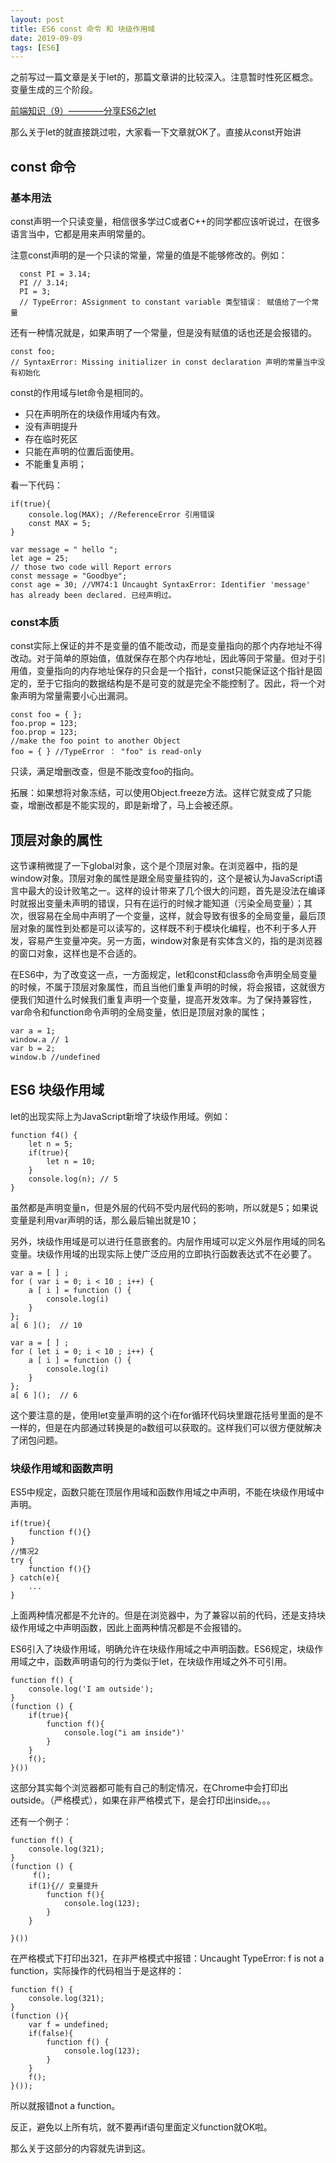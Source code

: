```yaml
---
layout: post
title: ES6 const 命令 和 块级作用域
date: 2019-09-09
tags: [ES6]
---
```




之前写过一篇文章是关于let的，那篇文章讲的比较深入。注意暂时性死区概念。变量生成的三个阶段。

[ 前端知识（9）————分享ES6之let ](http://leunggabou.com/blog/2017/07/06/ES6-let/)

那么关于let的就直接跳过啦，大家看一下文章就OK了。直接从const开始讲

## const 命令

### 基本用法

const声明一个只读变量，相信很多学过C或者C++的同学都应该听说过，在很多语言当中，它都是用来声明常量的。

注意const声明的是一个只读的常量，常量的值是不能够修改的。例如：

	  const PI = 3.14;
	  PI // 3.14;
	  PI = 3;
	  // TypeError: ASsignment to constant variable 类型错误： 赋值给了一个常量

还有一种情况就是，如果声明了一个常量，但是没有赋值的话也还是会报错的。

	const foo;
	// SyntaxError: Missing initializer in const declaration 声明的常量当中没有初始化

const的作用域与let命令是相同的。

- 只在声明所在的块级作用域内有效。
- 没有声明提升
- 存在临时死区
- 只能在声明的位置后面使用。
- 不能重复声明；

看一下代码：

	if(true){
		console.log(MAX); //ReferenceError 引用错误
		const MAX = 5;
	}

	var message = " hello ";
	let age = 25;
	// those two code will Report errors
	const message = "Goodbye";
	const age = 30; //VM74:1 Uncaught SyntaxError: Identifier 'message' has already been declared. 已经声明过。


### const本质

const实际上保证的并不是变量的值不能改动，而是变量指向的那个内存地址不得改动。对于简单的原始值，值就保存在那个内存地址，因此等同于常量。但对于引用值，变量指向的内存地址保存的只会是一个指针，const只能保证这个指针是固定的，至于它指向的数据结构是不是可变的就是完全不能控制了。因此，将一个对象声明为常量需要小心出漏洞。

	const foo = { };
	foo.prop = 123;
	foo.prop = 123;
	//make the foo point to another Object
	foo = { } //TypeError ： "foo" is read-only

只读，满足增删改查，但是不能改变foo的指向。

拓展：如果想将对象冻结，可以使用Object.freeze方法。这样它就变成了只能查，增删改都是不能实现的，即是新增了，马上会被还原。

## 顶层对象的属性

这节课稍微提了一下global对象，这个是个顶层对象。在浏览器中，指的是window对象。顶层对象的属性是跟全局变量挂钩的，这个是被认为JavaScript语言中最大的设计败笔之一。这样的设计带来了几个很大的问题，首先是没法在编译时就报出变量未声明的错误，只有在运行的时候才能知道（污染全局变量）；其次，很容易在全局中声明了一个变量，这样，就会导致有很多的全局变量，最后顶层对象的属性到处都是可以读写的，这样既不利于模块化编程，也不利于多人开发，容易产生变量冲突。另一方面，window对象是有实体含义的，指的是浏览器的窗口对象，这样也是不合适的。

在ES6中，为了改变这一点，一方面规定，let和const和class命令声明全局变量的时候，不属于顶层对象属性，而且当他们重复声明的时候，将会报错，这就很方便我们知道什么时候我们重复声明一个变量，提高开发效率。为了保持兼容性，var命令和function命令声明的全局变量，依旧是顶层对象的属性；

	var a = 1; 
	window.a // 1
	var b = 2;
	window.b //undefined

## ES6 块级作用域

let的出现实际上为JavaScript新增了块级作用域。例如：
	
	function f4() {
		let n = 5;
		if(true){
			let n = 10;
		}
		console.log(n); // 5
	}

虽然都是声明变量n，但是外层的代码不受内层代码的影响，所以就是5；如果说变量是利用var声明的话，那么最后输出就是10；

另外，块级作用域是可以进行任意嵌套的。内层作用域可以定义外层作用域的同名变量。块级作用域的出现实际上使广泛应用的立即执行函数表达式不在必要了。

	var a = [ ] ;
	for ( var i = 0; i < 10 ; i++) {
		a [ i ] = function () {
			console.log(i)
		}
	};
	a[ 6 ]();  // 10 

	var a = [ ] ;
	for ( let i = 0; i < 10 ; i++) {
		a [ i ] = function () {
			console.log(i)
		}
	};
	a[ 6 ]();  // 6

这个要注意的是，使用let变量声明的这个i在for循环代码块里跟花括号里面的是不一样的，但是在内部通过转换是的a数组可以获取的。这样我们可以很方便就解决了闭包问题。

### 块级作用域和函数声明

ES5中规定，函数只能在顶层作用域和函数作用域之中声明，不能在块级作用域中声明。
	
	if(true){	
		function f(){}
	}
	//情况2 
	try {
		function f(){}
	} catch(e){
		...
	}

上面两种情况都是不允许的。但是在浏览器中，为了兼容以前的代码，还是支持块级作用域之中声明函数，因此上面两种情况都是不会报错的。

ES6引入了块级作用域，明确允许在块级作用域之中声明函数。ES6规定，块级作用域之中，函数声明语句的行为类似于let，在块级作用域之外不可引用。


	function f() {
		console.log('I am outside');
	}
	(function () {
		if(true){
			function f(){
			    console.log("i am inside")'
			}
		}
		f();
	}())

	
这部分其实每个浏览器都可能有自己的制定情况，在Chrome中会打印出outside。（严格模式），如果在非严格模式下，是会打印出inside。。。

还有一个例子：

	function f() {
		console.log(321);
	}
	(function () {
       	 f();
		if(1){// 变量提升
			function f(){
				console.log(123);
			}
		}

	}())

在严格模式下打印出321，在非严格模式中报错：Uncaught TypeError: f is not a function，实际操作的代码相当于是这样的：
	
	function f() {
		console.log(321);
	}
	(function (){
		var f = undefined;
		if(false){
			function f() {
				console.log(123);
			}
		}
		f();
	}());

所以就报错not a function。

反正，避免以上所有坑，就不要再if语句里面定义function就OK啦。

那么关于这部分的内容就先讲到这。
	
	
	
	
